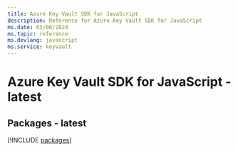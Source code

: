 ```yaml
---
title: Azure Key Vault SDK for JavaScript
description: Reference for Azure Key Vault SDK for JavaScript
ms.date: 03/08/2024
ms.topic: reference
ms.devlang: javascript
ms.service: keyvault
---
```

# Azure Key Vault SDK for JavaScript - latest
## Packages - latest
[!INCLUDE [packages](key-vault-index.md)]